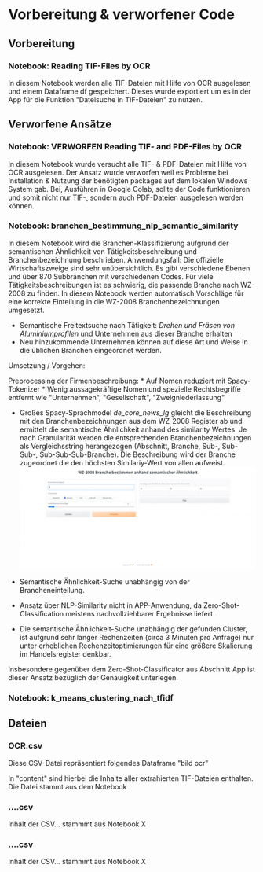 # Vorbereitung & verworfener Code

## Vorbereitung

### Notebook: Reading TIF-Files by OCR
In diesem Notebook werden alle TIF-Dateien mit Hilfe von OCR ausgelesen und einem Dataframe df gespeichert. Dieses wurde exportiert um es in der App für die Funktion "Dateisuche in TIF-Dateien" zu nutzen.


## Verworfene Ansätze

### Notebook: VERWORFEN Reading TIF- and PDF-Files by OCR
 In diesem Notebook wurde versucht alle TIF- & PDF-Dateien mit Hilfe von OCR ausgelesen. Der Ansatz wurde verworfen weil es Probleme bei Installation & Nutzung der benötigten packages auf dem lokalen Windows System gab. Bei, Ausführen in Google Colab, sollte der Code funktionieren und somit nicht nur TIF-, sondern auch PDF-Dateien ausgelesen werden können.

### Notebook: branchen_bestimmung_nlp_semantic_similarity

  In diesem Notebook wird die Branchen-Klassifizierung aufgrund der semantischen Ähnlichkeit von Tätigkeitsbeschreibung und Branchenbezeichnung beschrieben.
  Anwendungsfall: Die offizielle Wirtschaftszweige sind sehr unübersichtlich. Es gibt verschiedene Ebenen und über 870 Subbranchen mit verschiedenen Codes. 
  Für viele Tätigkeitsbeschreibungen ist es schwierig, die passende Branche nach WZ-2008 zu finden. In diesem Notebook werden automatisch Vorschläge für eine korrekte Einteilung in die WZ-2008 Branchenbezeichnungen umgesetzt. 
  
  * Semantische Freitextsuche nach Tätigkeit: *Drehen und Fräsen von Aluminiumprofilen* und Unternehmen aus dieser Branche erhalten
  * Neu hinzukommende Unternehmen können auf diese Art und Weise in die üblichen Branchen eingeordnet werden.

  Umsetzung / Vorgehen:

  Preprocessing der Firmenbeschreibung: 
    * Auf Nomen reduziert mit Spacy-Tokenizer 
    * Wenig aussagekräftige Nomen und spezielle Rechtsbegriffe entfernt wie  "Unternehmen", "Gesellschaft", "Zweigniederlassung"

  * Großes Spacy-Sprachmodel *de_core_news_lg* gleicht die Beschreibung mit den Branchenbezeichnungen aus dem WZ-2008 Register ab und ermittelt die semantische Ähnlichkeit anhand des similarity Wertes. Je nach Granularität werden die entsprechenden Branchenbezeichnungen als Vergleichsstring herangezogen (Abschnitt, Branche, Sub-, Sub-Sub-, Sub-Sub-Sub-Branche). 
    Die Beschreibung wird der Branche zugeordnet die den höchsten Similariy-Wert von allen aufweist. 
    ![Branche Klassifizieren nach NLP](.\Data\branchen_klassifizierung_wz2008_semantic_similarity.gif) 

  * Semantische Ähnlichkeit-Suche unabhängig von der Brancheneinteilung. 
  * Ansatz über NLP-Similarity nicht in APP-Anwendung, da Zero-Shot-Classification meistens nachvollziehbarer Ergebnisse liefert. 
  * Die semantische Ähnlichkeit-Suche unabhängig der gefunden Cluster, ist aufgrund sehr langer Rechenzeiten (circa 3 Minuten pro Anfrage) nur unter erheblichen Rechenzeitoptimierungen für eine größere Skalierung im Handelsregister denkbar. 

  Insbesondere gegenüber dem Zero-Shot-Classificator aus Abschnitt App ist dieser Ansatz bezüglich der Genauigkeit unterlegen.

### Notebook: k_means_clustering_nach_tfidf



## Dateien

### OCR.csv
Diese CSV-Datei repräsentiert folgendes Dataframe "bild ocr"

In "content" sind hierbei die Inhalte aller extrahierten TIF-Dateien enthalten. Die Datei stammt aus dem Notebook 

### ....csv
Inhalt der CSV... stammmt aus Notebook X

### ....csv
Inhalt der CSV... stammmt aus Notebook X







